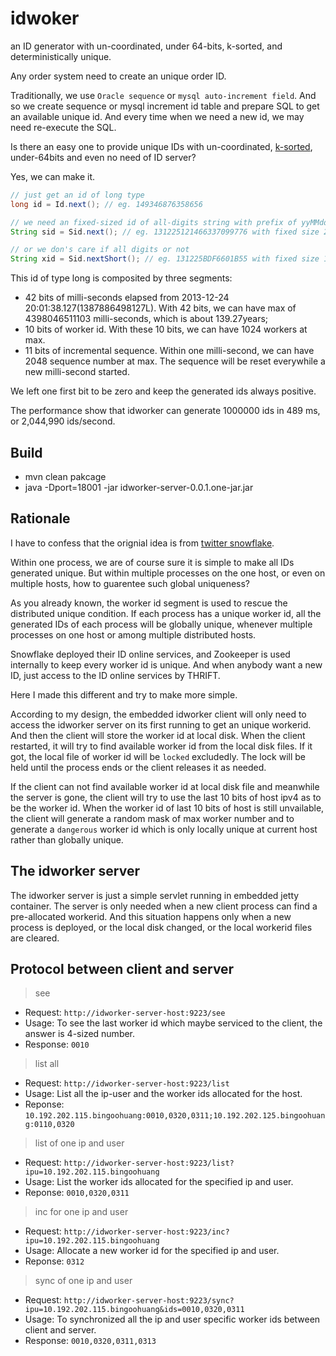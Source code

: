 idwoker
=======

an ID generator with un-coordinated, under 64-bits, k-sorted, and deterministically unique.

Any order system need to create an unique order ID.

Traditionally, we use `Oracle sequence` or `mysql auto-increment field`. And so we create sequence or mysql increment id table and prepare SQL to get an available unique id. And every time when we need a new id, we may need re-execute the SQL.

Is there an easy one to provide unique IDs with un-coordinated, [k-sorted](http://ci.nii.ac.jp/naid/110002673489/), under-64bits and even no need of ID server?

Yes, we can make it.

```java
// just get an id of long type
long id = Id.next(); // eg. 149346876358656

// we need an fixed-sized id of all-digits string with prefix of yyMMdd
String sid = Sid.next(); // eg. 131225121466337099776 with fixed size 21.

// or we don's care if all digits or not
String xid = Sid.nextShort(); // eg. 131225BDF6601B55 with fixed size 16.

```

This id of type long is composited by three segments:

+ 42 bits of milli-seconds elapsed from 2013-12-24 20:01:38.127(1387886498127L). With 42 bits, we can have max of 4398046511103 milli-seconds, which is about 139.27years;
+ 10 bits of worker id. With these 10 bits, we can have 1024 workers at max.
+ 11 bits of incremental sequence. Within one milli-second, we can have 2048 sequence number at max. The sequence will be reset everywhile a new milli-second started.

We left one first bit to be zero and keep the generated ids always positive. 

The performance show that idworker can generate 1000000 ids in 489 ms, or 2,044,990 ids/second.

## Build

+ mvn clean pakcage
+ java -Dport=18001 -jar idworker-server-0.0.1.one-jar.jar

## Rationale

I have to confess that the orignial idea is from [twitter snowflake](https://github.com/twitter/snowflake).

Within one process, we are of course sure it is simple to make all IDs generated unique. But within multiple processes on the one host, or even on multiple hosts, how to guarentee such global uniqueness? 

As you already known, the worker id segment is used to rescue the distributed unique condition. If each process has a unique worker id, all the generated IDs of each process will be globally unique, whenever multiple processes on one host or among multiple distributed hosts.

Snowflake deployed their ID online services, and Zookeeper is used internally to keep every worker id is unique. And when anybody want a new ID, just access to the ID online services by THRIFT.

Here I made this different and try to make more simple.

According to my design, the embedded idworker client will only need to access the idworker server on its first running to get an unique workerid. And then the client will store the worker id at local disk. When the client restarted, it will try to find available worker id from the local disk files. If it got, the local file of worker id will be `locked` excludedly. The lock will be held until the process ends or the client releases it as needed.

If the client can not find available worker id at local disk file and meanwhile the server is gone, the client will try to use the last 10 bits of host ipv4 as to be the worker id. When the worker id of last 10 bits of host is still unvailable, the client will generate a random mask of max worker number and to generate a `dangerous` worker id which is only locally unique at current host rather than globally unique.

## The idworker server
The idworker server is just a simple servlet running in embedded jetty container.
The server is only needed when a new client process can find a pre-allocated workerid. And this situation happens only when a new process is deployed, or the local disk changed, or the local workerid files are cleared.


## Protocol between client and server

> see

+ Request: `http://idworker-server-host:9223/see`
+ Usage: To see the last worker id which maybe serviced to the client, the answer is 4-sized number.
+ Response: `0010`

> list all

+ Request: `http://idworker-server-host:9223/list`
+ Usage: List all the ip-user and the worker ids allocated for the host.
+ Reponse: `10.192.202.115.bingoohuang:0010,0320,0311;10.192.202.125.bingoohuang:0110,0320`

> list of one ip and user

+ Request: `http://idworker-server-host:9223/list?ipu=10.192.202.115.bingoohuang`
+ Usage: List the worker ids allocated for the specified ip and user.
+ Reponse: `0010,0320,0311`

> inc for one ip and user
	
+ Request: `http://idworker-server-host:9223/inc?ipu=10.192.202.115.bingoohuang`
+ Usage: Allocate a new worker id for the specified ip and user.
+ Reponse: `0312`

> sync of one ip and user

+ Request: `http://idworker-server-host:9223/sync?ipu=10.192.202.115.bingoohuang&ids=0010,0320,0311`
+ Usage: To synchronized all the ip and user specific worker ids between client and server.
+ Response: `0010,0320,0311,0313`


